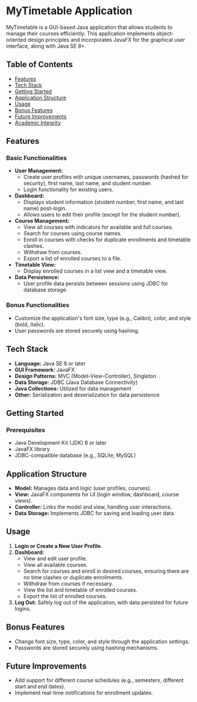 # MyTimetable Application

MyTimetable is a GUI-based Java application that allows students to manage their courses efficiently. This application implements object-oriented design principles and incorporates JavaFX for the graphical user interface, along with Java SE 8+.

## Table of Contents
- [Features](#features)
- [Tech Stack](#tech-stack)
- [Getting Started](#getting-started)
- [Application Structure](#application-structure)
- [Usage](#usage)
- [Bonus Features](#bonus-features)
- [Future Improvements](#future-improvements)
- [Academic Integrity](#academic-integrity)

## Features
### Basic Functionalities
- **User Management:** 
  - Create user profiles with unique usernames, passwords (hashed for security), first name, last name, and student number.
  - Login functionality for existing users.
- **Dashboard:** 
  - Displays student information (student number, first name, and last name) post-login.
  - Allows users to edit their profile (except for the student number).
- **Course Management:**
  - View all courses with indicators for available and full courses.
  - Search for courses using course names.
  - Enroll in courses with checks for duplicate enrollments and timetable clashes.
  - Withdraw from courses.
  - Export a list of enrolled courses to a file.
- **Timetable View:** 
  - Display enrolled courses in a list view and a timetable view.
- **Data Persistence:** 
  - User profile data persists between sessions using JDBC for database storage.

### Bonus Functionalities
- Customize the application's font size, type (e.g., Calibri), color, and style (bold, italic).
- User passwords are stored securely using hashing.

## Tech Stack
- **Language:** Java SE 8 or later
- **GUI Framework:** JavaFX
- **Design Patterns:** MVC (Model-View-Controller), Singleton
- **Data Storage:** JDBC (Java Database Connectivity)
- **Java Collections:** Utilized for data management
- **Other:** Serialization and deserialization for data persistence

## Getting Started
### Prerequisites
- Java Development Kit (JDK) 8 or later
- JavaFX library
- JDBC-compatible database (e.g., SQLite, MySQL)

## Application Structure
- **Model:** Manages data and logic (user profiles, courses).
- **View:** JavaFX components for UI (login window, dashboard, course views).
- **Controller:** Links the model and view, handling user interactions.
- **Data Storage:** Implements JDBC for saving and loading user data.

## Usage
1. **Login or Create a New User Profile.**
2. **Dashboard:**
   - View and edit user profile.
   - View all available courses.
   - Search for courses and enroll in desired courses, ensuring there are no time clashes or duplicate enrollments.
   - Withdraw from courses if necessary.
   - View the list and timetable of enrolled courses.
   - Export the list of enrolled courses.
3. **Log Out:** Safely log out of the application, with data persisted for future logins.

## Bonus Features
- Change font size, type, color, and style through the application settings.
- Passwords are stored securely using hashing mechanisms.

## Future Improvements
- Add support for different course schedules (e.g., semesters, different start and end dates).
- Implement real-time notifications for enrollment updates.

